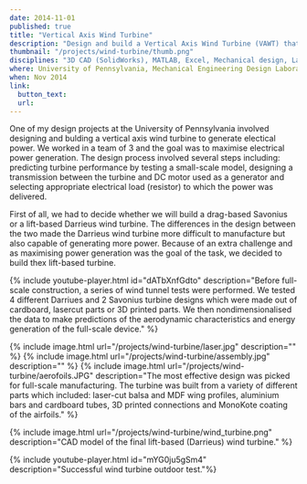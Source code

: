 ```yaml
---
date: 2014-11-01
published: true
title: "Vertical Axis Wind Turbine"
description: "Design and build a Vertical Axis Wind Turbine (VAWT) that operates with a maximum coefficient of power while conforming to the given size and air-speed constraints"
thumbnail: "/projects/wind-turbine/thumb.png"
disciplines: "3D CAD (SolidWorks), MATLAB, Excel, Mechanical design, Laser cutting, Wind tunnel testing, Scaling in aerodynamic analysis"
where: University of Pennsylvania, Mechanical Engineering Design Laboratory
when: Nov 2014
link:
  button_text:
  url:
---
```


One of my design projects at the University of Pennsylvania involved designing and bulding a vertical axis wind turbine to generate electical power. We worked in a team of 3 and the goal was to maximise electrical power generation. The design process involved several steps including: predicting turbine performance by testing a small-scale model, designing a transmission between the turbine and DC motor used as a generator and selecting appropriate electrical load (resistor) to which the power was delivered.

First of all, we had to decide whether we will build a drag-based Savonius or a lift-based Darrieus wind turbine. The differences in the design between the two made the Darrieus wind turbine more difficult to manufacture but also capable of generating more power. Because of an extra challenge and as maximising power generation was the goal of the task, we decided to build thex lift-based turbine.

{% include youtube-player.html id="dATbXnfGdto" description="Before full-scale construction, a series of wind tunnel tests were performed. We tested 4 different Darriues and 2 Savonius turbine designs which were made out of cardboard, lasercut parts or 3D printed parts. We then nondimensionalised the data to make predictions of the aerodynamic characteristics and energy generation of the full-scale device." %}

{% include image.html url="/projects/wind-turbine/laser.jpg" description="" %}
{% include image.html url="/projects/wind-turbine/assembly.jpg" description="" %}
{% include image.html url="/projects/wind-turbine/aerofoils.JPG" description="The most effective design was picked for full-scale manufacturing. The turbine was built from a variety of different parts which included: laser-cut balsa and MDF wing profiles, aluminium bars and cardboard tubes, 3D printed connections and MonoKote coating of the airfoils." %}

{% include image.html url="/projects/wind-turbine/wind_turbine.png" description="CAD model of the final lift-based (Darrieus) wind turbine." %}

{% include youtube-player.html id="mYG0ju5gSm4" description="Successful wind turbine outdoor test."%}